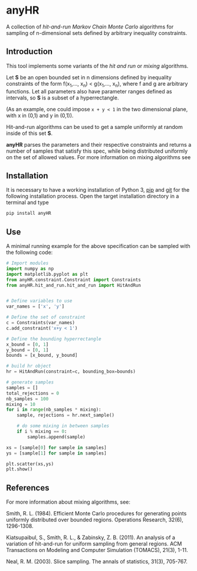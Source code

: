 # anyHR
A collection of *hit-and-run Markov Chain Monte Carlo* algorithms for sampling of n-dimensional sets defined by arbitrary inequality constraints.


## Introduction
This tool implements some variants of the *hit and run* or *mixing* algorithms. 

Let **S** be an open bounded set in n dimensions defined by inequality constraints of the form 
f(x<sub>1</sub>,..., x<sub>n</sub>) < g(x<sub>1</sub>,..., x<sub>n</sub>), where f and g are arbitrary functions.
Let all parameters also have parameter ranges defined as intervals, so **S** is a subset of a hyperrectangle.

(As an example, one could impose ``x + y < 1`` in the two dimensional plane, with x in (0,1) and y in (0,1)).

Hit-and-run algorithms can be used to get a sample uniformly at random inside of this set **S**.

**anyHR** parses the parameters and their respective constraints and returns a number of samples that satisfy this spec, 
while being distributed uniformly on the set of allowed values. 
For more information on mixing algorithms see

## Installation
It is necessary to have a working installation of Python 3,
[pip](https://pip.pypa.io/en/stable/installing/) and [git](https://git-scm.com/book/en/v2/Getting-Started-Installing-Git)  for the following installation process.
Open the target installation directory in a terminal and type
```bash
pip install anyHR
```

## Use
A minimal running example for the above specification can be sampled with the following code:

````python
# Import modules
import numpy as np
import matplotlib.pyplot as plt
from anyHR.constraint.Constraint import Constraints
from anyHR.hit_and_run.hit_and_run import HitAndRun


# Define variables to use
var_names = ['x', 'y']

# Define the set of constraint
c = Constraints(var_names)
c.add_constraint('x+y < 1')

# Define the bounding hyperrectangle
x_bound = [0, 1]
y_bound = [0, 1]
bounds = [x_bound, y_bound]

# build hr object
hr = HitAndRun(constraint=c, bounding_box=bounds)

# generate samples
samples = []
total_rejections = 0
nb_samples = 100
mixing = 10
for i in range(nb_samples * mixing):
    sample, rejections = hr.next_sample()

    # do some mixing in between samples
    if i % mixing == 0:
        samples.append(sample)

xs = [sample[0] for sample in samples]
ys = [sample[1] for sample in samples]

plt.scatter(xs,ys)
plt.show()
````

## References
For more information about mixing algorithms, see:

Smith, R. L. (1984). Efficient Monte Carlo procedures for generating points uniformly distributed over bounded regions. Operations Research, 32(6), 1296-1308.

Kiatsupaibul, S., Smith, R. L., & Zabinsky, Z. B. (2011). An analysis of a variation of hit-and-run for uniform sampling from general regions. ACM Transactions on Modeling and Computer Simulation (TOMACS), 21(3), 1-11.

Neal, R. M. (2003). Slice sampling. The annals of statistics, 31(3), 705-767.
